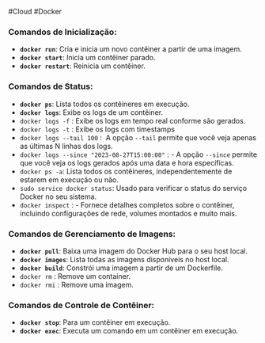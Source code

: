 #Cloud #Docker 
### Comandos de Inicialização:

- **`docker run`**: Cria e inicia um novo contêiner a partir de uma imagem.
- **`docker start`**: Inicia um contêiner parado.
- **`docker restart`**: Reinicia um contêiner.

### Comandos de Status:

- **`docker ps`**: Lista todos os contêineres em execução.
- **`docker logs`**: Exibe os logs de um contêiner.
- `docker logs -f` : Exibe os logs em tempo real conforme são gerados.
- `docker logs -t` : Exibe os logs com timestamps
- `docker logs --tail 100` :  A opção `--tail` permite que você veja apenas as últimas N linhas dos logs.
- `docker logs --since "2023-08-27T15:00:00"` : - A opção `--since` permite que você veja os logs gerados após uma data e hora específicas.
- `docker ps -a`: Lista todos os contêineres, independentemente de estarem em execução ou não.
- `sudo service docker status`: Usado para verificar o status do serviço Docker no seu sistema.
- `docker inspect` : - Fornece detalhes completos sobre o contêiner, incluindo configurações de rede, volumes montados e muito mais.

### Comandos de Gerenciamento de Imagens:

- **`docker pull`**: Baixa uma imagem do Docker Hub para o seu host local.
- **`docker images`**: Lista todas as imagens disponíveis no host local.
- **`docker build`**: Constrói uma imagem a partir de um Dockerfile.
- `docker rm` :  Remove um container.
- `docker rmi` : Remove uma imagem.

### Comandos de Controle de Contêiner:

- **`docker stop`**: Para um contêiner em execução.
- **`docker exec`**: Executa um comando em um contêiner em execução.
